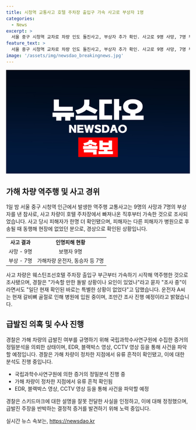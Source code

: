 ```yaml
---
title: 시청역 교통사고 호텔 주차장 출입구 가속 사고로 부상자 1명
categories:
  - News
excerpt: >
  서울 중구 시청역 교차로 차량 인도 돌진사고, 부상자 추가 확인. 사고로 9명 사망, 7명 부상. 경찰, 가해차량 운전자 조만간 조사. 동승자는 전날 참고인 조사. 사고 당시 돌발 상황은 없었으나 가속 사고 현장 주변 추모용품 놓여. 운전자 A씨 병원 입원 중, 급발진 여부 규명 위해 과학수사연구원에 증거물 수사 의뢰.
feature_text: >
  서울 중구 시청역 교차로 차량 인도 돌진사고, 부상자 추가 확인. 사고로 9명 사망, 7명 부상. 경찰, 가해차량 운전자 조만간 조사. 동승자는 전날 참고인 조사. 사고 당시 돌발 상황은 없었으나 가속 사고 현장 주변 추모용품 놓여. 운전자 A씨 병원 입원 중, 급발진 여부 규명 위해 과학수사연구원에 증거물 수사 의뢰.
image: '/assets/img/newsdao_breakingnews.jpg'
---
```


<p><img src="/assets/img/newsdao_breakingnews.jpg" alt="implanttips 속보" /></p>

<h2 data-ke-size="size26">가해 차량 역주행 및 사고 경위</h2>

<p data-ke-size="size16">1일 밤 서울 중구 시청역 인근에서 발생한 역주행 교통사고는 9명의 사망과 7명의 부상자를 낸 참사로, 사고 차량이 호텔 주차장에서 빠져나온 직후부터 가속한 것으로 조사되었습니다. 사고 당시 피해자가 한명 더 확인됐으며, 피해자는 다른 피해자가 병원으로 후송될 때 동행해 현장에 없었던 분으로, 경상으로 확인된 상황입니다.</p>

<table>
  <tr>
    <td style="text-align: center; height: 17px;"><b>사고 결과</b></td>
    <td style="text-align: center; height: 17px;"><b>인명피해 현황</b></td>
  </tr>
  <tr>
    <td style="text-align: center; height: 17px;">사망 - 9명</td>
    <td style="text-align: center; height: 17px;">보행자 9명</td>
  </tr>
  <tr>
    <td style="text-align: center; height: 17px;">부상 - 7명</td>
    <td style="text-align: center; height: 17px;">가해차량 운전자, 동승자 등 7명</td>
  </tr>
</table>

<p data-ke-size="size16">사고 차량은 웨스틴조선호텔 주차장 출입구 부근부터 가속하기 시작해 역주행한 것으로 조사됐으며, 경찰은 "가속할 만한 돌발 상황이나 요인이 있었나"라고 묻자 "조사 중"이라면서도 "일단 현재 확인된 바로는 특별한 상황이 없었다"고 답했습니다. 운전자 A씨는 현재 갈비뼈 골절로 인해 병원에 입원 중이며, 조만간 조사 진행 예정이라고 밝혔습니다.</p>

<h2 data-ke-size="size26">급발진 의혹 및 수사 진행</h2>

<p data-ke-size="size16">경찰은 가해 차량의 급발진 여부를 규명하기 위해 국립과학수사연구원에 수집한 증거의 정밀분석을 의뢰한 상태이며, EDR, 블랙박스 영상, CCTV 영상 등을 통해 사건을 파악할 예정입니다. 경찰은 가해 차량이 정차한 지점에서 유류 흔적이 확인됐고, 이에 대한 분석도 진행 중입니다.</p>

<ul>
  <li>국립과학수사연구원에 의한 증거의 정밀분석 진행 중</li>
  <li>가해 차량이 정차한 지점에서 유류 흔적 확인됨</li>
  <li>EDR, 블랙박스 영상, CCTV 영상 등을 통해 사건을 파악할 예정</li>
</ul>

<p data-ke-size="size16">경찰은 스키드마크에 대한 설명을 잘못 전달한 사실을 인정하고, 이에 대해 정정했으며, 급발진 주장을 반박하는 결정적 증거를 발견하기 위해 노력 중입니다.</p>
실시간 뉴스 속보는, <a href="https://newsdao.kr" rel="dofollow">https://newsdao.kr</a>


